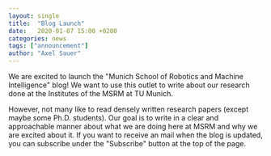 ```yaml
---
layout: single
title:  "Blog Launch"
date:   2020-01-07 15:00 +0200
categories: news
tags: ["announcement"]
author: "Axel Sauer"
---
```


We are excited to launch the "Munich School of Robotics and Machine Intelligence" blog! We want to use this outlet to write about our research done at the Institutes of the MSRM at TU Munich. 

However, not many like to read densely written research papers (except maybe some Ph.D. students). Our goal is to write in a clear and approachable manner about what we are doing here at MSRM and why we are excited about it. If you want to receive an mail when the blog is updated, you can subscribe under the "Subscribe" button at the top of the page. 
